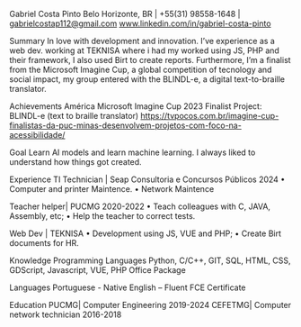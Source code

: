 Gabriel Costa Pinto
Belo Horizonte, BR | +55(31) 98558-1648 | gabrielcostap112@gmail.com
www.linkedin.com/in/gabriel-costa-pinto


Summary
In love with development and innovation. I’ve experience as a web dev. working at TEKNISA where i had my worked using JS, PHP and their framework, I also used Birt to create reports.
Furthermore, I’m a finalist from the Microsoft Imagine Cup, a global competition of tecnology and social impact, my group entered with the BLINDL-e, a digital text-to-braille translator.

Achievements
América Microsoft Imagine Cup 2023 Finalist
Project: BLINDL-e (text to braille translator) 
https://tvpocos.com.br/imagine-cup-finalistas-da-puc-minas-desenvolvem-projetos-com-foco-na-acessibilidade/ 


Goal
Learn AI models and learn machine learning. I always liked to understand how things got created.


Experience 
TI Technician | Seap Consultoria e Concursos Públicos
2024
    • Computer and printer Maintence.
    • Network Maintence

Teacher helper| PUCMG
2020-2022
    • Teach colleagues with C, JAVA, Assembly, etc;
    • Help the teacher to correct tests.

Web Dev | TEKNISA
    • Development using JS, VUE and PHP;
    • Create Birt documents for HR.

Knowledge
Programming Languages 
Python, C/C++, GIT, SQL, HTML, CSS, GDScript, Javascript, VUE, PHP 
Office Package

Languages
Portuguese - Native
English – Fluent
FCE Certificate

Education
PUCMG| Computer Engineering
2019-2024
CEFETMG| Computer network technician
2016-2018
